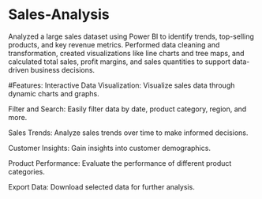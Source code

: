 # Sales-Analysis
Analyzed a large sales dataset using Power BI to identify trends, top-selling products, and key revenue metrics. Performed data cleaning and transformation, created visualizations like line charts and tree maps, and calculated total sales, profit margins, and sales quantities to support data-driven business decisions.

#Features:
Interactive Data Visualization: Visualize sales data through dynamic charts and graphs.

Filter and Search: Easily filter data by date, product category, region, and more.

Sales Trends: Analyze sales trends over time to make informed decisions.

Customer Insights: Gain insights into customer demographics.

Product Performance: Evaluate the performance of different product categories.

Export Data: Download selected data for further analysis.
